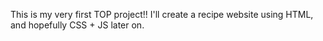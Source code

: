 This is my very first TOP project!! I'll create a recipe website using HTML, and hopefully CSS + JS later on.